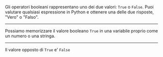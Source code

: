 Gli operatori booleani rappresentano uno dei due valori: `True` o `False`.
Puoi valutare qualsiasi espressione in Python e ottenere una delle due risposte, "Vero" o "Falso".

---

Possiamo memorizzare il valore booleano `True` in una variabile proprio come un numero o una stringa.

---

Il valore opposto di `True` e' `False`
